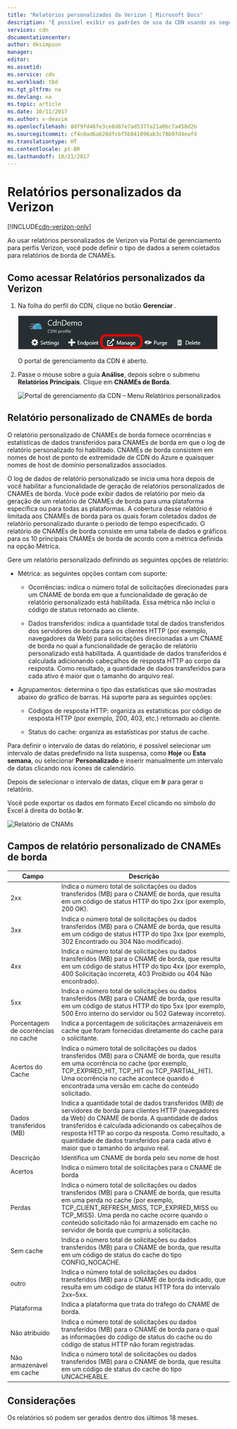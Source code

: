 ```yaml
---
title: "Relatórios personalizados da Verizon | Microsoft Docs"
description: "É possível exibir os padrões de uso da CDN usando os seguintes relatórios: largura de banda, dados transferidos, ocorrências, status do cache, taxa de ocorrências no cache, dados IPV4/IPV6 transferidos."
services: cdn
documentationcenter: 
author: dksimpson
manager: 
editor: 
ms.assetid: 
ms.service: cdn
ms.workload: tbd
ms.tgt_pltfrm: na
ms.devlang: na
ms.topic: article
ms.date: 10/11/2017
ms.author: v-deasim
ms.openlocfilehash: 8df9fd46fe3ce8d87e7ad5377a21a0bc7a458d2b
ms.sourcegitcommit: cf4c0ad6a628dfcbf5b841896ab3c78b97d4eafd
ms.translationtype: HT
ms.contentlocale: pt-BR
ms.lasthandoff: 10/21/2017
---
```

# <a name="custom-reports-from-verizon"></a>Relatórios personalizados da Verizon

[!INCLUDE[cdn-verizon-only](../../includes/cdn-verizon-only.md)]

Ao usar relatórios personalizados de Verizon via Portal de gerenciamento para perfis Verizon, você pode definir o tipo de dados a serem coletados para relatórios de borda de CNAMEs.


## <a name="accessing-verizon-custom-reports"></a>Como acessar Relatórios personalizados da Verizon
1. Na folha do perfil do CDN, clique no botão **Gerenciar** .
   
    ![botão gerenciar da folha Perfil CDN](./media/cdn-reports/cdn-manage-btn.png)
   
    O portal de gerenciamento da CDN é aberto.
2. Passe o mouse sobre a guia **Análise**, depois sobre o submenu **Relatórios Principais**. Clique em **CNAMEs de Borda**.
   
    ![Portal de gerenciamento da CDN – Menu Relatórios personalizados](./media/cdn-reports/cdn-custom-reports.png)

## <a name="edge-cnames-custom-report"></a>Relatório personalizado de CNAMEs de borda
O relatório personalizado de CNAMEs de borda fornece ocorrências e estatísticas de dados transferidos para CNAMEs de borda em que o log de relatório personalizado foi habilitado. CNAMEs de borda consistem em nomes de host de ponto de extremidade de CDN do Azure e quaisquer nomes de host de domínio personalizados associados. 

O log de dados de relatório personalizado se inicia uma hora depois de você habilitar a funcionalidade de geração de relatórios personalizados de CNAMEs de borda. Você pode exibir dados de relatório por meio da geração de um relatório de CNAMEs de borda para uma plataforma específica ou para todas as plataformas. A cobertura desse relatório é limitada aos CNAMEs de borda para os quais foram coletados dados de relatório personalizado durante o período de tempo especificado. O relatório de CNAMEs de borda consiste em uma tabela de dados e gráficos para os 10 principais CNAMEs de borda de acordo com a métrica definida na opção Métrica. 

Gere um relatório personalizado definindo as seguintes opções de relatório:

- Métrica: as seguintes opções contam com suporte:

   - Ocorrências: indica o número total de solicitações direcionadas para um CNAME de borda em que a funcionalidade de geração de relatório personalizado está habilitada. Essa métrica não inclui o código de status retornado ao cliente.

   - Dados transferidos: indica a quantidade total de dados transferidos dos servidores de borda para os clientes HTTP (por exemplo, navegadores da Web) para solicitações direcionadas a um CNAME de borda no qual a funcionalidade de geração de relatório personalizado está habilitada. A quantidade de dados transferidos é calculada adicionando cabeçalhos de resposta HTTP ao corpo da resposta. Como resultado, a quantidade de dados transferidos para cada ativo é maior que o tamanho do arquivo real.

- Agrupamentos: determina o tipo das estatísticas que são mostradas abaixo do gráfico de barras. Há suporte para as seguintes opções:

   - Códigos de resposta HTTP: organiza as estatísticas por código de resposta HTTP (por exemplo, 200, 403, etc.) retornado ao cliente. 

   - Status do cache: organiza as estatísticas por status de cache.


Para definir o intervalo de datas do relatório, é possível selecionar um intervalo de datas predefinido na lista suspensa, como **Hoje** ou **Esta semana**, ou selecionar **Personalizado** e inserir manualmente um intervalo de datas clicando nos ícones de calendário. 

Depois de selecionar o intervalo de datas, clique em **Ir** para gerar o relatório.

Você pode exportar os dados em formato Excel clicando no símbolo do Excel à direita do botão **Ir**.

![Relatório de CNAMs](./media/cdn-reports/cdn-cnames-report.png)

## <a name="edge-cnames-custom-report-fields"></a>Campos de relatório personalizado de CNAMEs de borda

| Campo                     | Descrição   |
|---------------------------|---------------|
| 2xx                       | Indica o número total de solicitações ou dados transferidos (MB) para o CNAME de borda, que resulta em um código de status HTTP do tipo 2xx (por exemplo, 200 OK). |
| 3xx                       | Indica o número total de solicitações ou dados transferidos (MB) para o CNAME de borda, que resulta em um código de status HTTP do tipo 3xx (por exemplo, 302 Encontrado ou 304 Não modificado). |
| 4xx                       | Indica o número total de solicitações ou dados transferidos (MB) para o CNAME de borda, que resulta em um código de status HTTP do tipo 4xx (por exemplo, 400 Solicitação incorreta, 403 Proibido ou 404 Não encontrado). |
| 5xx                       | Indica o número total de solicitações ou dados transferidos (MB) para o CNAME de borda, que resulta em um código de status HTTP do tipo 5xx (por exemplo, 500 Erro interno do servidor ou 502 Gateway incorreto). |
| Porcentagem de ocorrências no cache               | Indica a porcentagem de solicitações armazenáveis em cache que foram fornecidas diretamente do cache para o solicitante. |
| Acertos do Cache                | Indica o número total de solicitações ou dados transferidos (MB) para o CNAME de borda, que resulta em uma ocorrência no cache (por exemplo, TCP_EXPIRED_HIT, TCP_HIT ou TCP_PARTIAL_HIT). Uma ocorrência no cache acontece quando é encontrada uma versão em cache do conteúdo solicitado. |
| Dados transferidos (MB)     | Indica a quantidade total de dados transferidos (MB) de servidores de borda para clientes HTTP (navegadores da Web) do CNAME de borda. A quantidade de dados transferidos é calculada adicionando os cabeçalhos de resposta HTTP ao corpo da resposta. Como resultado, a quantidade de dados transferidos para cada ativo é maior que o tamanho do arquivo real. |
| Descrição               | Identifica um CNAME de borda pelo seu nome de host |
| Acertos                      | Indica o número total de solicitações para o CNAME de borda |
| Perdas                    | Indica o número total de solicitações ou dados transferidos (MB) para o CNAME de borda, que resulta em uma perda no cache (por exemplo, TCP_CLIENT_REFRESH_MISS, TCP_EXPIRED_MISS ou TCP_MISS). Uma perda no cache ocorre quando o conteúdo solicitado não foi armazenado em cache no servidor de borda que cumpriu a solicitação. | 
| Sem cache                  | Indica o número total de solicitações ou dados transferidos (MB) para o CNAME de borda, que resulta em um código de status do cache do tipo CONFIG_NOCACHE.  |
| outro                     | Indica o número total de solicitações ou dados transferidos (MB) para o CNAME de borda indicado, que resulta em um código de status HTTP fora do intervalo 2xx–5xx. |
| Plataforma                  | Indica a plataforma que trata do tráfego do CNAME de borda. |
| Não atribuído               | Indica o número total de solicitações ou dados transferidos (MB) para o CNAME de borda para o qual as informações do código de status do cache ou do código de status HTTP não foram registradas.  |
| Não armazenável em cache               | Indica o número total de solicitações ou dados transferidos (MB) para o CNAME de borda, que resulta em um código de status do cache do tipo UNCACHEABLE.  |


## <a name="considerations"></a>Considerações
Os relatórios só podem ser gerados dentro dos últimos 18 meses.

